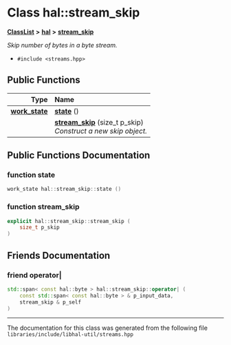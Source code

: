 

# Class hal::stream\_skip



[**ClassList**](annotated.md) **>** [**hal**](namespacehal.md) **>** [**stream\_skip**](classhal_1_1stream__skip.md)



_Skip number of bytes in a byte stream._ 

* `#include <streams.hpp>`





































## Public Functions

| Type | Name |
| ---: | :--- |
|  [**work\_state**](namespacehal.md#enum-work_state) | [**state**](#function-state) () <br> |
|   | [**stream\_skip**](#function-stream_skip) (size\_t p\_skip) <br>_Construct a new skip object._  |




























## Public Functions Documentation




### function state 

```C++
work_state hal::stream_skip::state () 
```






### function stream\_skip 

```C++
explicit hal::stream_skip::stream_skip (
    size_t p_skip
) 
```


## Friends Documentation





### friend operator\| 

```C++
std::span< const hal::byte > hal::stream_skip::operator| (
    const std::span< const hal::byte > & p_input_data,
    stream_skip & p_self
) 
```




------------------------------
The documentation for this class was generated from the following file `libraries/include/libhal-util/streams.hpp`

